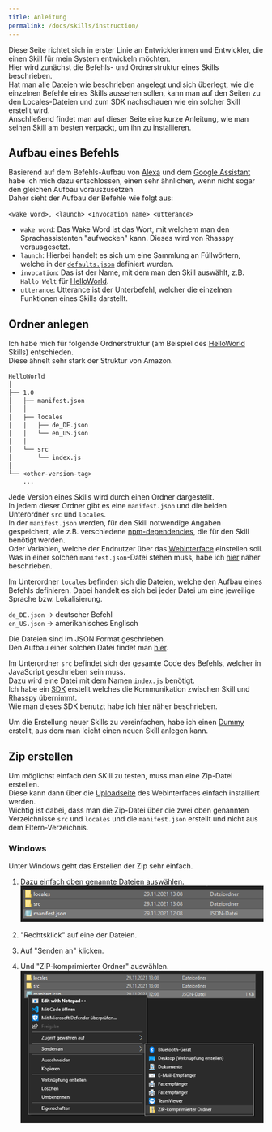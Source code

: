 ```yaml
---
title: Anleitung
permalink: /docs/skills/instruction/
---
```


Diese Seite richtet sich in erster Linie an Entwicklerinnen und Entwickler, die einen Skill für mein System entwickeln möchten.  
Hier wird zunächst die Befehls- und Ordnerstruktur eines Skills beschrieben.  
Hat man alle Dateien wie beschrieben angelegt und sich überlegt, wie die einzelnen Befehle eines Skills aussehen sollen, kann man auf den Seiten zu den Locales-Dateien und zum SDK nachschauen wie ein solcher Skill erstellt wird.   
Anschließend findet man auf dieser Seite eine kurze Anleitung, wie man seinen Skill am besten verpackt, um ihn zu installieren. 

## Aufbau eines Befehls

Basierend auf dem Befehls-Aufbau von [Alexa](./../evaluation/amazonalexa.md) und dem [Google Assistant](./../evaluation/googleassistant.md) habe ich mich dazu entschlossen, einen sehr ähnlichen, wenn nicht sogar den gleichen Aufbau vorauszusetzen.  
Daher sieht der Aufbau der Befehle wie folgt aus:

``<wake word>, <launch> <Invocation name> <utterance>``

- ``wake word``: Das Wake Word ist das Wort, mit welchem man den Sprachassistenten "aufwecken" kann. Dieses wird von Rhasspy vorausgesetzt.
- ``launch``: Hierbei handelt es sich um eine Sammlung an Füllwörtern, welche in der [``defaults.json``](https://github.com/fwehn/pp-voiceassistant/blob/main/src/client/defaults.json) definiert wurden.
- ``invocation``: Das ist der Name, mit dem man den Skill auswählt, z.B. ``Hallo Welt`` für [HelloWorld](https://github.com/fwehn/pp-voiceassistant/blob/main/src/server/skills/HelloWorld/1.0/src/index.js).
- ``utterance``: Utterance ist der Unterbefehl, welcher die einzelnen Funktionen eines Skills darstellt.


## Ordner anlegen

Ich habe mich für folgende Ordnerstruktur (am Beispiel des [HelloWorld](https://github.com/fwehn/pp-voiceassistant/blob/main/src/server/skills/HelloWorld/1.0/src/index.js) Skills) entschieden.  
Diese ähnelt sehr stark der Struktur von Amazon.

```
HelloWorld   
│
├── 1.0
│   ├── manifest.json
│   │
│   ├── locales
│   │   ├── de_DE.json
│   │   └── en_US.json
│   │
│   └── src
│       └── index.js
│
└── <other-version-tag>
    ...
```

Jede Version eines Skills wird durch einen Ordner dargestellt.  
In jedem dieser Ordner gibt es eine ``manifest.json`` und die beiden Unterordner ``src`` und ``locales``.  
In der ``manifest.json`` werden, für den Skill notwendige Angaben gespeichert, wie z.B. verschiedene [npm-dependencies](https://docs.npmjs.com/cli/v7/configuring-npm/package-json#dependencies), die für den Skill benötigt werden.  
Oder Variablen, welche der Endnutzer über das [Webinterface](./../client/webinterface.md#details) einstellen soll.  
Was in einer solchen ``manifest.json``-Datei stehen muss, habe ich [hier](./manifest.md) näher beschrieben.

Im Unterordner ``locales`` befinden sich die Dateien, welche den Aufbau eines Befehls definieren. Dabei handelt es sich bei jeder Datei um eine jeweilige Sprache bzw. Lokalisierung.

``de_DE.json`` -> deutscher Befehl  
``en_US.json`` -> amerikanisches Englisch

Die Dateien sind im JSON Format geschrieben.  
Den Aufbau einer solchen Datei findet man [hier](./locales.md).

Im Unterordner ``src`` befindet sich der gesamte Code des Befehls, welcher in JavaScript geschrieben sein muss.  
Dazu wird eine Datei mit dem Namen ``index.js`` benötigt.  
Ich habe ein [SDK](https://github.com/fwehn/pp-voiceassistant/tree/main/src/sdk) erstellt welches die Kommunikation zwischen Skill und Rhasspy übernimmt.  
Wie man dieses SDK benutzt habe ich [hier](./sdk.md) näher beschrieben.

Um die Erstellung neuer Skills zu vereinfachen, habe ich einen [Dummy](https://github.com/fwehn/pp-voiceassistant/tree/main/src/server/skills/_dummy) erstellt, aus dem man leicht einen neuen Skill anlegen kann.  

## Zip erstellen
Um möglichst einfach den SKill zu testen, muss man eine Zip-Datei erstellen.  
Diese kann dann über die [Uploadseite](./../client/webinterface.md#upload) des Webinterfaces einfach installiert werden.  
Wichtig ist dabei, dass man die Zip-Datei über die zwei oben genannten Verzeichnisse ``src`` und ``locales`` und die ``manifest.json`` erstellt und nicht aus dem Eltern-Verzeichnis.

### Windows
Unter Windows geht das Erstellen der Zip sehr einfach.  
1. Dazu einfach oben genannte Dateien auswählen.  
![Dateien auswählen](./../../assets/img/Zip-Windows/dateienAuswaehlen.png)  

2. "Rechtsklick" auf eine der Dateien.
3. Auf "Senden an" klicken.  
4. Und "ZIP-komprimierter Ordner" auswählen.  
![Zip erstellen](./../../assets/img/Zip-Windows/zip-erstellen.png)  
